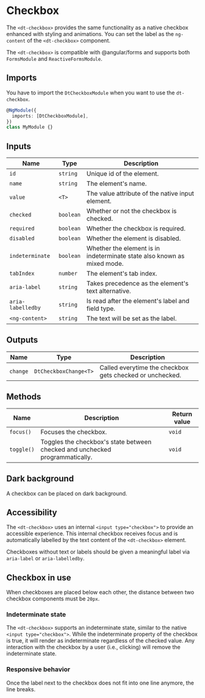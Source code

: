 # Checkbox

The `<dt-checkbox>` provides the same functionality as a native checkbox
enhanced with styling and animations. You can set the label as the `ng-content`
of the `<dt-checkbox>` component.

<ba-live-example name="CheckboxDefaultExample"></ba-live-example>

The `<dt-checkbox>` is compatible with @angular/forms and supports both
`FormsModule` and `ReactiveFormsModule`.

## Imports

You have to import the `DtCheckboxModule` when you want to use the
`dt-checkbox`.

```typescript
@NgModule({
  imports: [DtCheckboxModule],
})
class MyModule {}
```

## Inputs

| Name              | Type      | Description                                                             |
| ----------------- | --------- | ----------------------------------------------------------------------- |
| `id`              | `string`  | Unique id of the element.                                               |
| `name`            | `string`  | The element's name.                                                     |
| `value`           | `<T>`     | The value attribute of the native input element.                        |
| `checked`         | `boolean` | Whether or not the checkbox is checked.                                 |
| `required`        | `boolean` | Whether the checkbox is required.                                       |
| `disabled`        | `boolean` | Whether the element is disabled.                                        |
| `indeterminate`   | `boolean` | Whether the element is in indeterminate state also known as mixed mode. |
| `tabIndex`        | `number`  | The element's tab index.                                                |
| `aria-label`      | `string`  | Takes precedence as the element's text alternative.                     |
| `aria-labelledby` | `string`  | Is read after the element's label and field type.                       |
| `<ng-content>`    | `string`  | The text will be set as the label.                                      |

## Outputs

| Name     | Type                  | Description                                              |
| -------- | --------------------- | -------------------------------------------------------- |
| `change` | `DtCheckboxChange<T>` | Called everytime the checkbox gets checked or unchecked. |

## Methods

| Name       | Description                                                                  | Return value |
| ---------- | ---------------------------------------------------------------------------- | ------------ |
| `focus()`  | Focuses the checkbox.                                                        | `void`       |
| `toggle()` | Toggles the checkbox's state between checked and unchecked programmatically. | `void`       |

## Dark background

A checkbox can be placed on dark background.

<ba-live-example name="CheckboxDarkExample" themedark="true"></ba-live-example>

## Accessibility

The `<dt-checkbox>` uses an internal `<input type="checkbox">` to provide an
accessible experience. This internal checkbox receives focus and is
automatically labelled by the text content of the `<dt-checkbox>` element.

Checkboxes without text or labels should be given a meaningful label via
`aria-label` or `aria-labelledby`.

## Checkbox in use

When checkboxes are placed below each other, the distance between two checkbox
components must be `20px`.

### Indeterminate state

The `<dt-checkbox>` supports an indeterminate state, similar to the native
`<input type="checkbox">`. While the indeterminate property of the checkbox is
true, it will render as indeterminate regardless of the checked value. Any
interaction with the checkbox by a user (i.e., clicking) will remove the
indeterminate state.

<ba-live-example name="CheckboxIndeterminateExample"></ba-live-example>

### Responsive behavior

Once the label next to the checkbox does not fit into one line anymore, the line
breaks.

<ba-live-example name="CheckboxResponsiveExample"></ba-live-example>
